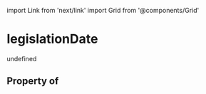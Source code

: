 import Link from 'next/link'
import Grid from '@components/Grid'

# legislationDate

undefined

## Property of



